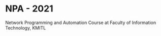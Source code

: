 #	NPA  - 2021

Network Programming and Automation Course at Faculty of Information Technology, KMITL 